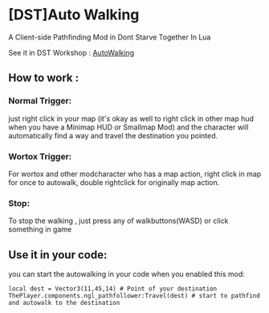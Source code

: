 # [DST]Auto Walking

A Client-side Pathfinding Mod in Dont Starve Together In Lua

See it in DST Workshop :  [AutoWalking](https://steamcommunity.com/sharedfiles/filedetails/?id=2849308125)

## How to work :

### Normal Trigger:

just right click in your map (it's okay as well to right click in other map hud when you have a Minimap HUD or Smallmap Mod) and the character will automatically find a way and travel the destination you pointed.

### Wortox Trigger:

For wortox and other modcharacter who has a map action, right click in map for once to autowalk, double rightclick for originally map action.

### Stop:

To stop the walking , just press any of walkbuttons(WASD) or click something in game

## Use it in your code:

you can start the autowalking in your code when you enabled this mod:

```
local dest = Vector3(11,45,14) # Point of your destination
ThePlayer.components.ngl_pathfollower:Travel(dest) # start to pathfind and autowalk to the destination
```
